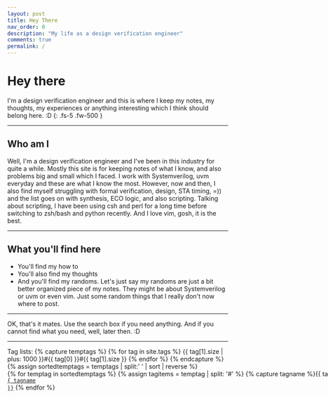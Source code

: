 ```yaml
---
layout: post
title: Hey There
nav_order: 0
description: "My life as a design verification engineer"
comments: true
permalink: /
---
```


# Hey there
I'm a design verification engineer and this is where I keep my notes, my thoughts, my experiences or anything interesting which I think should belong here. :D
{: .fs-5 .fw-500 }

---
## Who am I
Well, I'm a design verification engineer and I've been in this industry for quite a while. Mostly this site is for keeping notes of what I know, and also problems big and small which I faced. I work with Systemverilog, uvm everyday and these are what I know the most. However, now and then, I also find myself struggling with formal verification, design, STA timing, =)) and the list goes on with synthesis, ECO logic, and also scripting. Talking about scripting, I have been using csh and perl for a long time before switching to zsh/bash and python recently. And I love vim, gosh, it is the best.

---
## What you'll find here
* You'll find my how to
* You'll also find my thoughts
* And you'll find my randoms.
Let's just say my randoms are just a bit better organized piece of my notes. They might be about Systemverilog or uvm or even vim. Just some random things that I really don't now where to post.



---
OK, that's it mates.
Use the search box if you need anything.
And if you cannot find what you need, well, later then. :D

---
Tag lists:
{% capture temptags %}
  {% for tag in site.tags %}
    {{ tag[1].size | plus: 1000 }}#{{ tag[0] }}#{{ tag[1].size }}
  {% endfor %}
{% endcapture %}
{% assign sortedtemptags = temptags | split:' ' | sort | reverse %}
<nobr>
{% for temptag in sortedtemptags %}
  {% assign tagitems = temptag | split: '#' %}
  {% capture tagname %}{{ tagitems[1] }}{% endcapture %}
  <a href="/tag/{{ tagname }}"><code class="highligher-rouge">{{ tagname }}</code></a>
{% endfor %}
</nobr>

